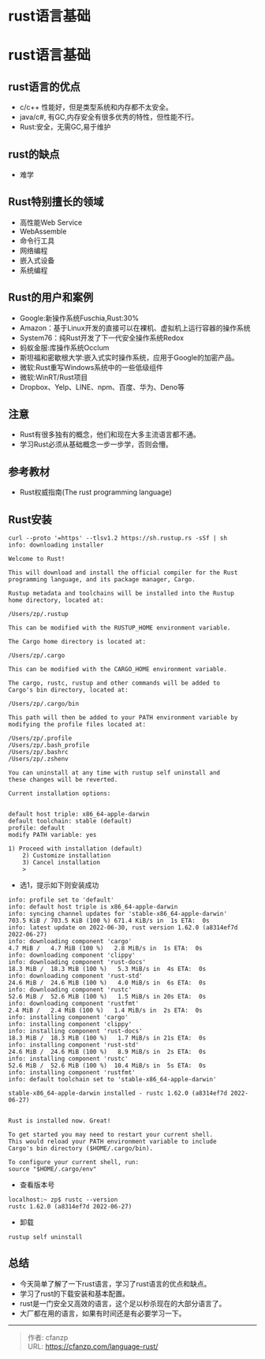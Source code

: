 # rust语言基础

# rust语言基础
## rust语言的优点
- c/c++ 性能好，但是类型系统和内存都不太安全。
- java/c#, 有GC,内存安全有很多优秀的特性，但性能不行。
- Rust:安全，无需GC,易于维护

## rust的缺点
- 难学

## Rust特别擅长的领域
- 高性能Web Service
- WebAssemble
- 命令行工具
- 网络编程
- 嵌入式设备
- 系统编程

## Rust的用户和案例
- Google:新操作系统Fuschia,Rust:30%
- Amazon：基于Linux开发的直接可以在裸机、虚拟机上运行容器的操作系统
- System76：纯Rust开发了下一代安全操作系统Redox
- 蚂蚁金服:库操作系统Occlum
- 斯坦福和密歇根大学:嵌入式实时操作系统，应用于Google的加密产品。
- 微软:Rust重写Windows系统中的一些低级组件
- 微软:WinRT/Rust项目
- Dropbox、Yelp、LINE、npm、百度、华为、Deno等

## 注意
- Rust有很多独有的概念，他们和现在大多主流语言都不通。
- 学习Rust必须从基础概念一步一步学，否则会懵。

## 参考教材
- Rust权威指南(The rust programming language)


## Rust安装
```
curl --proto '=https' --tlsv1.2 https://sh.rustup.rs -sSf | sh
info: downloading installer

Welcome to Rust!

This will download and install the official compiler for the Rust
programming language, and its package manager, Cargo.

Rustup metadata and toolchains will be installed into the Rustup
home directory, located at:

/Users/zp/.rustup

This can be modified with the RUSTUP_HOME environment variable.

The Cargo home directory is located at:

/Users/zp/.cargo

This can be modified with the CARGO_HOME environment variable.

The cargo, rustc, rustup and other commands will be added to
Cargo's bin directory, located at:

/Users/zp/.cargo/bin

This path will then be added to your PATH environment variable by
modifying the profile files located at:

/Users/zp/.profile
/Users/zp/.bash_profile
/Users/zp/.bashrc
/Users/zp/.zshenv

You can uninstall at any time with rustup self uninstall and
these changes will be reverted.

Current installation options:


default host triple: x86_64-apple-darwin
default toolchain: stable (default)
profile: default
modify PATH variable: yes

1) Proceed with installation (default)
    2) Customize installation
    3) Cancel installation
    >
```

- 选1，提示如下则安装成功
```
info: profile set to 'default'
info: default host triple is x86_64-apple-darwin
info: syncing channel updates for 'stable-x86_64-apple-darwin'
703.5 KiB / 703.5 KiB (100 %) 671.4 KiB/s in  1s ETA:  0s
info: latest update on 2022-06-30, rust version 1.62.0 (a8314ef7d 2022-06-27)
info: downloading component 'cargo'
4.7 MiB /   4.7 MiB (100 %)   2.8 MiB/s in  1s ETA:  0s
info: downloading component 'clippy'
info: downloading component 'rust-docs'
18.3 MiB /  18.3 MiB (100 %)   5.3 MiB/s in  4s ETA:  0s
info: downloading component 'rust-std'
24.6 MiB /  24.6 MiB (100 %)   4.0 MiB/s in  6s ETA:  0s
info: downloading component 'rustc'
52.6 MiB /  52.6 MiB (100 %)   1.5 MiB/s in 20s ETA:  0s
info: downloading component 'rustfmt'
2.4 MiB /   2.4 MiB (100 %)   1.4 MiB/s in  2s ETA:  0s
info: installing component 'cargo'
info: installing component 'clippy'
info: installing component 'rust-docs'
18.3 MiB /  18.3 MiB (100 %)   1.7 MiB/s in 21s ETA:  0s    
info: installing component 'rust-std'
24.6 MiB /  24.6 MiB (100 %)   8.9 MiB/s in  2s ETA:  0s
info: installing component 'rustc'
52.6 MiB /  52.6 MiB (100 %)  10.4 MiB/s in  5s ETA:  0s
info: installing component 'rustfmt'
info: default toolchain set to 'stable-x86_64-apple-darwin'

stable-x86_64-apple-darwin installed - rustc 1.62.0 (a8314ef7d 2022-06-27)


Rust is installed now. Great!

To get started you may need to restart your current shell.
This would reload your PATH environment variable to include
Cargo's bin directory ($HOME/.cargo/bin).

To configure your current shell, run:
source "$HOME/.cargo/env"
```

- 查看版本号
```
localhost:~ zp$ rustc --version
rustc 1.62.0 (a8314ef7d 2022-06-27)
```

- 卸载
```
rustup self uninstall
```

## 总结
- 今天简单了解了一下rust语言，学习了rust语言的优点和缺点。
- 学习了rust的下载安装和基本配置。
- rust是一门安全又高效的语言，这个足以秒杀现在的大部分语言了。
- 大厂都在用的语言，如果有时间还是有必要学习一下。


---

> 作者: cfanzp  
> URL: https://cfanzp.com/language-rust/  

